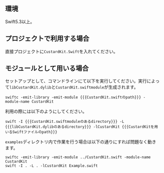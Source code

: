 ## 環境

Swift5.3以上。

## プロジェクトで利用する場合

直接プロジェクトに`CustardKit.Swift`を入れてください。

## モジュールとして用いる場合

セットアップとして、コマンドラインにて以下を実行してください。実行によって`libCustardKit.dylib`と`CustardKit.swiftmodule`が生成されます。

```
swiftc -emit-library -emit-module {{{CustardKit.swiftのpath}}} -module-name CustardKit
```

利用の際には以下のようにしてください。

```
swift -I {{{CustardKit.swiftmoduleのあるdirectory}}} -L {{{libCustardKit.dylibのあるdirectory}}} -lCustardKit {{{CustardKitを用いるSwiftファイルのpath}}}
```

`examples`ディレクトリ内で作業を行う場合は以下の通りにすれば問題なく動きます。

```
swiftc -emit-library -emit-module ../CustardKit.swift -module-name CustardKit
swift -I . -L . -lCustardKit Example.swift
```

